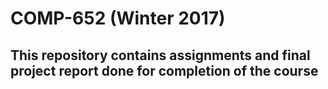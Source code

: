 # COMP-652 (Winter 2017)

## This repository contains assignments and final project report done for completion of the course
